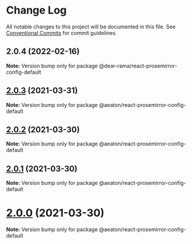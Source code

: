 # Change Log

All notable changes to this project will be documented in this file.
See [Conventional Commits](https://conventionalcommits.org) for commit guidelines.

## 2.0.4 (2022-02-16)

**Note:** Version bump only for package @dear-rama/react-prosemirror-config-default






## [2.0.3](https://github.com/hubgit/react-prosemirror/compare/@aeaton/react-prosemirror-config-default@2.0.2...@aeaton/react-prosemirror-config-default@2.0.3) (2021-03-31)

**Note:** Version bump only for package @aeaton/react-prosemirror-config-default





## [2.0.2](https://github.com/hubgit/react-prosemirror/compare/@aeaton/react-prosemirror-config-default@2.0.1...@aeaton/react-prosemirror-config-default@2.0.2) (2021-03-30)

**Note:** Version bump only for package @aeaton/react-prosemirror-config-default





## [2.0.1](https://github.com/hubgit/react-prosemirror/compare/@aeaton/react-prosemirror-config-default@2.0.0...@aeaton/react-prosemirror-config-default@2.0.1) (2021-03-30)

**Note:** Version bump only for package @aeaton/react-prosemirror-config-default





# [2.0.0](https://github.com/hubgit/react-prosemirror/compare/@aeaton/react-prosemirror-config-default@0.12.0...@aeaton/react-prosemirror-config-default@2.0.0) (2021-03-30)

**Note:** Version bump only for package @aeaton/react-prosemirror-config-default
